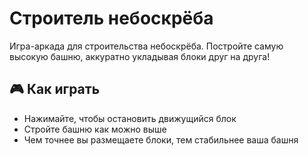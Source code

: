 # Строитель небоскрёба

Игра-аркада для строительства небоскрёба. Постройте самую высокую башню, аккуратно укладывая блоки друг на друга!

## 🎮 Как играть

- Нажимайте, чтобы остановить движущийся блок
- Стройте башню как можно выше
- Чем точнее вы размещаете блоки, тем стабильнее ваша башня
